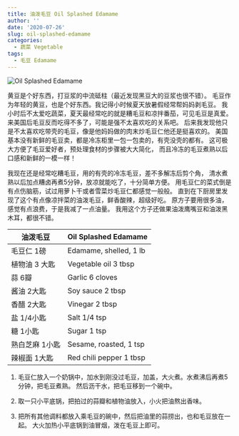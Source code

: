```yaml
---
title: 油泼毛豆 Oil Splashed Edamame
author: ''
date: '2020-07-26'
slug: oil-splashed-edamame
categories:
  - 蔬菜 Vegetable
tags:
  - 毛豆 Edamame
---
```


![Oil Splashed Edamame](/img/2020-07-17-oil-splashed-edamame.jpg)

黄豆是个好东西，打豆浆的中流砥柱（最近发现黑豆大的豆浆也很不错）。
毛豆作为年轻的黄豆，也是个好东西。我记得小时候夏天放暑假经常帮妈妈剥毛豆。
我小时后不太爱吃蔬菜，夏天最经常吃的就是糟毛豆和凉拌番茄，可见毛豆是真爱。
来美国后毛豆反而吃得不多了，可能是强不太喜欢吃的关系吧。
后来我发现他只是不太喜欢吃带壳的毛豆，像是他妈妈做的肉末炒毛豆仁他还是挺喜欢的。
美国基本没有新鲜的毛豆卖，都是冷冻柜里一包一包卖的，有壳没壳的都有。
这可极大方便了毛豆爱好者，预处理食材的步骤被大大简化，
而且冷冻的毛豆煮熟以后口感和新鲜的一模一样！

我现在还是经常吃糟毛豆，用的有壳的冷冻毛豆，差不多解冻后剪个角，
清水煮熟以后加点糟卤再煮5分钟，放凉就能吃了，十分简单方便。
用毛豆仁的菜式倒是有点伤脑筋，试过用萝卜干或者雪菜炒毛豆仁都感觉一般般。
直到在下厨房里发现了这个有点像凉拌菜的油泼毛豆，鲜香酸辣，超级好吃。
原方子要用很多油， 感觉有点浪费，于是我减了一点油量。
我用这个方子还做果油泼鹰嘴豆和油泼黑木耳，都很不错。

|油泼毛豆                               |Oil Splashed Edamame            |
|---------------------------------------|-------------------------|
|毛豆仁 1磅                             |Edamame, shelled,  1 lb      |
|植物油 3 大匙                        |Vegetable oil 3 tbsp            |
|蒜 6瓣                           |Garlic 6 cloves             |
|酱油 2大匙                           |Soy sauce 2 tbsp             |
|香醋 2大匙                              |Vinegar 2 tbsp             |
|盐 1/4小匙                            |Salt 1/4 tsp             |
|糖 1小匙                            |Sugar 1 tsp             |
|熟白芝麻 1小匙                            |Sesame, roasted, 1 tsp             |
|辣椒面 1大匙                           |Red chili pepper 1 tbsp             |

1. 毛豆仁放入一个奶锅中，加水到刚没过毛豆，加盖，大火煮。水煮沸后再煮5分钟，把毛豆煮熟。
然后沥干水，把毛豆移到一个碗中。

2. 取一只小平底锅，把拍过的蒜瓣和植物油放入，小火把油熬出香味。

3. 把所有其他调料都放入乘毛豆的碗中，然后把油里的蒜捞出，也和毛豆放在一起。
大火加热小平底锅到油冒烟，泼在毛豆上即可。

